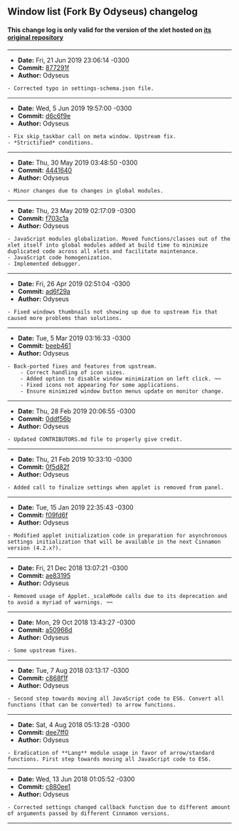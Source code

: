## Window list (Fork By Odyseus) changelog

#### This change log is only valid for the version of the xlet hosted on [its original repository](https://gitlab.com/Odyseus/CinnamonTools)

***

- **Date:** Fri, 21 Jun 2019 23:06:14 -0300
- **Commit:** [877291f](https://gitlab.com/Odyseus/CinnamonTools/commit/877291f)
- **Author:** Odyseus

```
- Corrected typo in settings-schema.json file.

```

***

- **Date:** Wed, 5 Jun 2019 19:57:00 -0300
- **Commit:** [d6c6f9e](https://gitlab.com/Odyseus/CinnamonTools/commit/d6c6f9e)
- **Author:** Odyseus

```
- Fix skip_taskbar call on meta window. Upstream fix.
- *Strictified* conditions.

```

***

- **Date:** Thu, 30 May 2019 03:48:50 -0300
- **Commit:** [4441640](https://gitlab.com/Odyseus/CinnamonTools/commit/4441640)
- **Author:** Odyseus

```
- Minor changes due to changes in global modules.

```

***

- **Date:** Thu, 23 May 2019 02:17:09 -0300
- **Commit:** [f703c1a](https://gitlab.com/Odyseus/CinnamonTools/commit/f703c1a)
- **Author:** Odyseus

```
- JavaScript modules globalization. Moved functions/classes out of the xlet itself into global modules added at build time to minimize duplicated code across all xlets and facilitate maintenance.
- JavaScript code homogenization.
- Implemented debugger.

```

***

- **Date:** Fri, 26 Apr 2019 02:51:04 -0300
- **Commit:** [ad6f29a](https://gitlab.com/Odyseus/CinnamonTools/commit/ad6f29a)
- **Author:** Odyseus

```
- Fixed windows thumbnails not showing up due to upstream fix that caused more problems than solutions.

```

***

- **Date:** Tue, 5 Mar 2019 03:16:33 -0300
- **Commit:** [beeb461](https://gitlab.com/Odyseus/CinnamonTools/commit/beeb461)
- **Author:** Odyseus

```
- Back-ported fixes and features from upstream.
    - Correct handling of icon sizes.
    - Added option to disable window minimization on left click. ¬¬
    - Fixed icons not appearing for some applications.
    - Ensure minimized window button menus update on monitor change.

```

***

- **Date:** Thu, 28 Feb 2019 20:06:55 -0300
- **Commit:** [0ddf56b](https://gitlab.com/Odyseus/CinnamonTools/commit/0ddf56b)
- **Author:** Odyseus

```
- Updated CONTRIBUTORS.md file to properly give credit.

```

***

- **Date:** Thu, 21 Feb 2019 10:33:10 -0300
- **Commit:** [0f5d82f](https://gitlab.com/Odyseus/CinnamonTools/commit/0f5d82f)
- **Author:** Odyseus

```
- Added call to finalize settings when applet is removed from panel.

```

***

- **Date:** Tue, 15 Jan 2019 22:35:43 -0300
- **Commit:** [f09fd6f](https://gitlab.com/Odyseus/CinnamonTools/commit/f09fd6f)
- **Author:** Odyseus

```
- Modified applet initialization code in preparation for asynchronous settings initialization that will be available in the next Cinnamon version (4.2.x?).

```

***

- **Date:** Fri, 21 Dec 2018 13:07:21 -0300
- **Commit:** [ae83195](https://gitlab.com/Odyseus/CinnamonTools/commit/ae83195)
- **Author:** Odyseus

```
- Removed usage of Applet._scaleMode calls due to its deprecation and to avoid a myriad of warnings. ¬¬

```

***

- **Date:** Mon, 29 Oct 2018 13:43:27 -0300
- **Commit:** [a50966d](https://gitlab.com/Odyseus/CinnamonTools/commit/a50966d)
- **Author:** Odyseus

```
- Some upstream fixes.

```

***

- **Date:** Tue, 7 Aug 2018 03:13:17 -0300
- **Commit:** [c868f1f](https://gitlab.com/Odyseus/CinnamonTools/commit/c868f1f)
- **Author:** Odyseus

```
- Second step towards moving all JavaScript code to ES6. Convert all functions (that can be converted) to arrow functions.

```

***

- **Date:** Sat, 4 Aug 2018 05:13:28 -0300
- **Commit:** [dee7ff0](https://gitlab.com/Odyseus/CinnamonTools/commit/dee7ff0)
- **Author:** Odyseus

```
- Eradication of **Lang** module usage in favor of arrow/standard functions. First step towards moving all JavaScript code to ES6.

```

***

- **Date:** Wed, 13 Jun 2018 01:05:52 -0300
- **Commit:** [c880ee1](https://gitlab.com/Odyseus/CinnamonTools/commit/c880ee1)
- **Author:** Odyseus

```
- Corrected settings changed callback function due to different amount of arguments passed by different Cinnamon versions.

```

***
